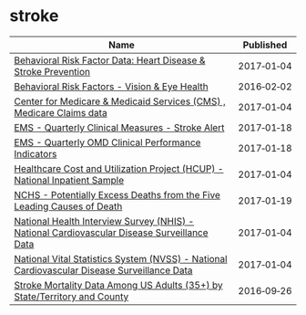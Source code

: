 # stroke

Name | Published
---- | ---------
[Behavioral Risk Factor Data: Heart Disease & Stroke Prevention](../datasets/4ny5-qn3w.md) | 2017&#x2011;01&#x2011;04
[Behavioral Risk Factors - Vision & Eye Health](../datasets/pttf-ck53.md) | 2016&#x2011;02&#x2011;02
[Center for Medicare & Medicaid Services (CMS) , Medicare Claims data](../datasets/iw6q-r3ja.md) | 2017&#x2011;01&#x2011;04
[EMS - Quarterly Clinical Measures - Stroke Alert](../datasets/6mtx-ivnd.md) | 2017&#x2011;01&#x2011;18
[EMS - Quarterly OMD Clinical Performance Indicators](../datasets/2cxe-9vbj.md) | 2017&#x2011;01&#x2011;18
[Healthcare Cost and Utilization Project (HCUP) - National Inpatient Sample](../datasets/ntny-77fx.md) | 2017&#x2011;01&#x2011;04
[NCHS - Potentially Excess Deaths from the Five Leading Causes of Death](../datasets/vdpk-qzpr.md) | 2017&#x2011;01&#x2011;19
[National Health Interview Survey (NHIS) - National Cardiovascular Disease Surveillance Data](../datasets/fwns-azgu.md) | 2017&#x2011;01&#x2011;04
[National Vital Statistics System (NVSS) - National Cardiovascular Disease Surveillance Data](../datasets/kztq-p2jf.md) | 2017&#x2011;01&#x2011;04
[Stroke Mortality Data Among US Adults (35+) by State/Territory and County](../datasets/dhsy-4sea.md) | 2016&#x2011;09&#x2011;26


